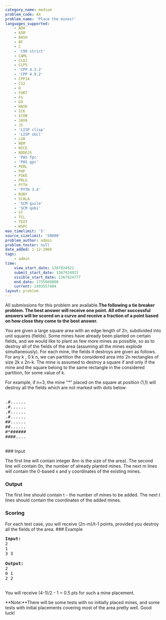 ```yaml
---
category_name: medium
problem_code: AX
problem_name: 'Place the mines!'
languages_supported:
    - ADA
    - ASM
    - BASH
    - BF
    - C
    - 'C99 strict'
    - CAML
    - CLOJ
    - CLPS
    - 'CPP 4.3.2'
    - 'CPP 4.9.2'
    - CPP14
    - CS2
    - D
    - FORT
    - FS
    - GO
    - HASK
    - ICK
    - ICON
    - JAVA
    - JS
    - 'LISP clisp'
    - 'LISP sbcl'
    - LUA
    - NEM
    - NICE
    - NODEJS
    - 'PAS fpc'
    - 'PAS gpc'
    - PERL
    - PHP
    - PIKE
    - PRLG
    - PYTH
    - 'PYTH 3.4'
    - RUBY
    - SCALA
    - 'SCM guile'
    - 'SCM qobi'
    - ST
    - TCL
    - TEXT
    - WSPC
max_timelimit: '5'
source_sizelimit: '50000'
problem_author: admin
problem_tester: null
date_added: 1-12-2008
tags:
    - admin
time:
    view_start_date: 1367924921
    submit_start_date: 1367924921
    visible_start_date: 1367924777
    end_date: 1735669800
    current: 1493557484
layout: problem
---
```

All submissions for this problem are available.**The following a tie breaker problem. The best answer will receive one point. All other successful answers will be scored on a curve and receive a fraction of a point based on how close they come to the best answer.**

You are given a large square area with an edge length of 2n, subdivided into unit squares (fields). Some mines have already been planted on certain fields, and we would like to plant as few more mines as possible, so as to destroy all of the fields of the area (assuming all the mines explode simultaneously). For each mine, the fields it destroys are given as follows. For any  k , 0 k n, we can partition the considered area into 2n rectangles of size 2k x 2n-k. The mine is assumed to destroy a square if and only if the mine and the square belong to the same rectangle in the considered partition, for some value of k.

For example, if n=3, the mine "\*" placed on the square at position (1,1) will destroy all the fields which are not marked with dots below:

<pre><tt>
.#......
.#......
.#......
.#......
##......
##......
#*######
####....
</tt>
</pre>### Input
The first line will contain integer 8nn is the size of the area). The second line will contain 0n, the number of already planted mines. The next m lines will contain the 0-based x and y coordinates of the existing mines.

### Output

The first line should contain t - the number of mines to be added. The next t lines should contain the coordinates of the added mines.

### Scoring

For each test case, you will receive (2n-m)/t-1 points, provided you destroy all the fields of the area. ### Example

<pre>
<b>Input:</b>
2
1
3 3

<b>Output:</b>
2
0 1
2 2

</pre>You will receive (4-1)/2 - 1 = 0.5 pts for such a mine placement.
**Note:**There will be some tests with no initially placed mines, and some tests with initial placements covering most of the area pretty well. Good luck!
